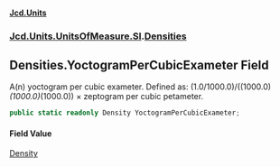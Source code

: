 #### [Jcd.Units](index.md 'index')
### [Jcd.Units.UnitsOfMeasure.SI](Jcd.Units.UnitsOfMeasure.SI.md 'Jcd.Units.UnitsOfMeasure.SI').[Densities](Densities.md 'Jcd.Units.UnitsOfMeasure.SI.Densities')

## Densities.YoctogramPerCubicExameter Field

A(n) yoctogram per cubic exameter. Defined as: (1.0/1000.0)/((1000.0)*(1000.0)*(1000.0)) × zeptogram per cubic petameter.

```csharp
public static readonly Density YoctogramPerCubicExameter;
```

#### Field Value
[Density](Density.md 'Jcd.Units.UnitTypes.Density')